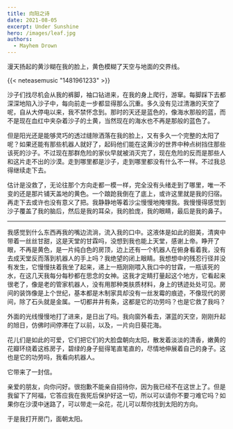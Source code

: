 ```yaml
---
title: 向阳之诗
date: 2021-08-05
excerpt: Under Sunshine
hero: /images/leaf.jpg
authors:
  - Mayhem Drown
---
```

漫天扬起的黄沙糊在我的脸上，黄色模糊了天空与地面的交界线。

{{< neteasemusic "1481961233" >}}

沙子们找尽机会从我的裤脚，袖口钻进来，在我的身上爬行，游窜。每脚踩下去都深深地陷入沙子中，每向前走一步都显得那么沉重。多久没有见过清澈的天空了呢，自从大停电以来，我不禁怀念到。那时的天还是蓝色的，像海水那般的蓝，而不是现在血红中夹杂着沙子的土黄，当然现在的海水也不再是那般的蓝色了。

但是阳光还是能够灵巧的透过缝隙洒落在我的脸上，又有多久一个完整的太阳了呢？如果还能有那些机器人就好了，起码他们能在这黄沙的世界中种点树挡住那些该死的沙子。不过现在那群危险的家伙早就被消灭完了，现在危险的反而是那些人和这片走不出的沙漠。走到哪里都是沙子，走到哪里都没有什么不一样。不过我总得继续走下去。

估计是没救了，无论往那个方向走都一模一样，完全没有头绪走到了哪里，唯一不变的还是那片铺天盖地的黄色。一个踉跄我倒在了底上，或许这里就是我的归宿。再走下去或许也没有意义了把。我静静地等着沙尘慢慢地掩埋我。我慢慢得感觉到沙子覆盖了我的脑后，然后是我的耳朵，我的脸庞，我的眼睛，最后是我的鼻子。

---

我感觉到什么东西再我的嘴边流淌，流入我的口中。这液体是如此的甜美，清爽中带着一丝丝甘甜，这是天堂的甘霖吗，没想到我也能上天堂，感谢上帝。睁开了眼，不再是黄色，是一片纯白色的房顶，边上还有一个机器人在俯身看着我，没有去成天堂反而落到机器人的手上吗？我绝望的闭上眼睛。我想想中的残忍行径并没有发生，它慢慢扶着我坐了起来，递上一瓶刚刚喂入我口中的甘霖，一瓶该死的水，在这几天我每分每秒都在思念的女神。这我才定睛打量起这个地方，它看起来很老了，像是老的管家机器人，没有用那种类肤质材料，身上的锈迹处处可见。房间的装饰像是上个世纪，基本都是木制家具却没有一丝发霉的痕迹，不像现代的房间，除了石头就是金属。一切都井井有条，这都是它的功劳吗？也是它救了我吗？

外面的光线慢慢地打了进来，是日出了吗。我向窗外看去，湛蓝的天空，刚刚升起的旭日，仿佛时间停滞在了以前，以及，一片向日葵花海。

花儿们是如此的可爱，它们把它们的大脸盘朝向太阳，散发着淡淡的清香，嫩黄的花瓣环绕着这栋房子，碧绿的身子挺得笔直笔直的，尽情地伸展着自己的身子。这也是它的功劳吗，我看向机器人。

它带来了一封信。

亲爱的朋友，向你问好。很抱歉不能亲自招待你，因为我已经不在这世上了。但是我留下了阿福，它答应我在我死后保护好这一切，所以可以请你不要刁难它吗？如果你在沙漠中迷路了，可以带走一朵花，花儿可以帮你找到太阳的方向。

于是我打开房门，面朝太阳。
